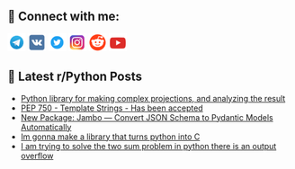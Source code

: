 ## 🔎 Connect with me:
[<img src="https://github.com/bullbesh/bullbesh/blob/main/images/Telegram.png" width="32" height="32" />](https://t.me/bullbesh)
[<img src="https://github.com/bullbesh/bullbesh/blob/main/images/VK.png" width="32" height="32" />](https://vk.com/bullbesh)
[<img src="https://github.com/bullbesh/bullbesh/blob/main/images/Twitter.png" width="32" height="32" />](https://twitter.com/bullbesh1)
[<img src="https://github.com/bullbesh/bullbesh/blob/main/images/Instagram.png" width="32" height="32" />](https://www.instagram.com/bullbesh)
[<img src="https://github.com/bullbesh/bullbesh/blob/main/images/Reddit.png" width="32" height="32" />](https://www.reddit.com/user/bullbesh)
[<img src="https://github.com/bullbesh/bullbesh/blob/main/images/YouTube.png" width="32" height="32" />](https://www.youtube.com/channel/UCtfjRs6uzgq5mfm8S06WTcg)

## 📕 Latest r/Python Posts
<!-- BLOG-POST-LIST:START -->
- [Python library for making complex projections, and analyzing the result](https://www.reddit.com/r/Python/comments/1jw7a04/python_library_for_making_complex_projections_and/)
- [PEP 750 - Template Strings - Has been accepted](https://www.reddit.com/r/Python/comments/1jw71ca/pep_750_template_strings_has_been_accepted/)
- [New Package: Jambo — Convert JSON Schema to Pydantic Models Automatically](https://www.reddit.com/r/Python/comments/1jw2tih/new_package_jambo_convert_json_schema_to_pydantic/)
- [Im gonna make a library that turns python into C](https://www.reddit.com/r/Python/comments/1jw2piq/im_gonna_make_a_library_that_turns_python_into_c/)
- [I am trying to solve the two sum problem in python there is an output overflow](https://www.reddit.com/r/Python/comments/1jw0zr0/i_am_trying_to_solve_the_two_sum_problem_in/)
<!-- BLOG-POST-LIST:END -->
